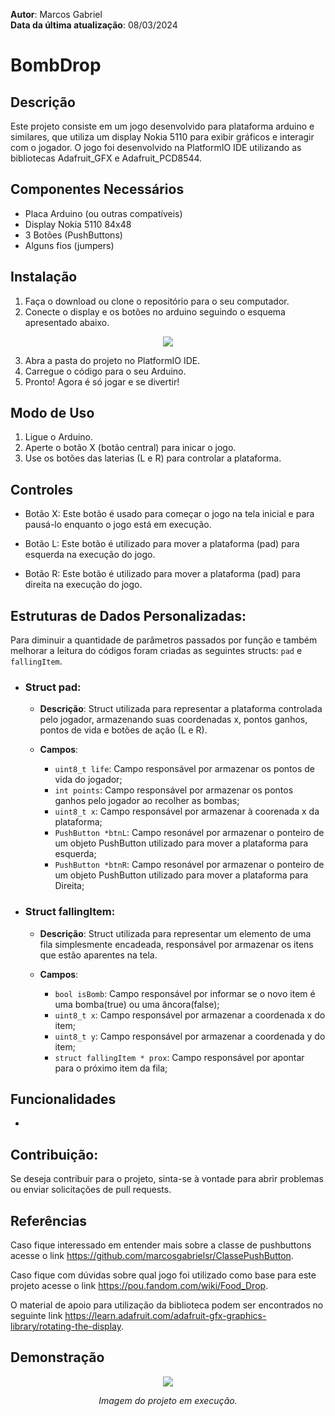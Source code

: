 **Autor**: Marcos Gabriel <br>
**Data da última atualização**: 08/03/2024

# BombDrop

## Descrição
Este projeto consiste em um jogo desenvolvido para plataforma arduino e similares, que utiliza um display Nokia 5110 para exibir gráficos e interagir com o jogador. O jogo foi desenvolvido na PlatformIO IDE utilizando as bibliotecas Adafruit_GFX e Adafruit_PCD8544.

## Componentes Necessários
- Placa Arduino (ou outras compatíveis)
- Display Nokia 5110 84x48
- 3 Botões (PushButtons)
- Alguns fios (jumpers)

## Instalação
1. Faça o download ou clone o repositório para o seu computador.
2. Conecte o display e os botões no arduino seguindo o esquema apresentado abaixo.

<div align="center">
  <img src="https://media.discordapp.net/attachments/1153711382336909332/1163203943237689404/image.png?ex=65f74b17&is=65e4d617&hm=5c02390f2ac1a11a2768e774a023b7da476040c9b086204829755aabd5413b30&=&format=webp&quality=lossless">
</div>

3. Abra a pasta do projeto no PlatformIO IDE.
4. Carregue o código para o seu Arduino.
5. Pronto! Agora é só jogar e se divertir!

## Modo de Uso
1. Ligue o Arduino.
2. Aperte o botão X (botão central) para inicar o jogo.
3. Use os botões das laterias (L e R) para controlar a plataforma.

## Controles
- Botão X: Este botão é usado para começar o jogo na tela inicial e para pausá-lo enquanto o jogo está em execução.

- Botão L: Este botão é utilizado para mover a plataforma (pad) para esquerda na execução do jogo.

- Botão R: Este botão é utilizado para mover a plataforma (pad) para direita na execução do jogo.

## Estruturas de Dados Personalizadas:
Para diminuir a quantidade de parâmetros passados por função e também melhorar a leitura do códigos foram criadas as seguintes structs: `pad` e `fallingItem`.

- ### Struct pad:
  - **Descrição**: Struct utilizada para representar a plataforma controlada pelo jogador, armazenando suas coordenadas x, pontos ganhos, pontos de vida e botões de ação (L e R).

  - **Campos**:
    - `uint8_t life`: Campo responsável por armazenar os pontos de vida do jogador;
    - `int points`: Campo responsável por armazenar os pontos ganhos pelo jogador ao recolher as bombas;
    - `uint8_t x`: Campo responsável por armazenar à coorenada x da plataforma;
    - `PushButton *btnL`: Campo resonável por armazenar o ponteiro de um objeto PushButton utilizado para mover a plataforma para esquerda;
    - `PushButton *btnR`: Campo resonável por armazenar o ponteiro de um objeto PushButton utilizado para mover a plataforma para Direita;

- ### Struct fallingItem:
  - **Descrição**: Struct utilizada para representar um elemento de uma fila simplesmente encadeada, responsável por armazenar os itens que estão aparentes na tela.

  - **Campos**:
    - `bool isBomb`: Campo responsável por informar se o novo item é uma bomba(true) ou uma âncora(false);
    - `uint8_t x`: Campo responsável por armazenar a coordenada x do item;
    - `uint8_t y`: Campo responsável por armazenar a coordenada y do item;
    - `struct fallingItem * prox`: Campo responsável por apontar para o próximo item da fila;

## Funcionalidades
- 

## Contribuição:
Se deseja contribuir para o projeto, sinta-se à vontade para abrir problemas ou enviar solicitações de pull requests.

## Referências
Caso fique interessado em entender mais sobre a classe de pushbuttons acesse o link https://github.com/marcosgabrielsr/ClassePushButton.

Caso fique com dúvidas sobre qual jogo foi utilizado como base para este projeto acesse o link https://pou.fandom.com/wiki/Food_Drop.

O material de apoio para utilização da biblioteca podem ser encontrados no seguinte link https://learn.adafruit.com/adafruit-gfx-graphics-library/rotating-the-display.

## Demonstração
<div align="center">
  <img src="https://cdn.discordapp.com/attachments/1153711382336909332/1215818224487370885/20240308_202548.jpg?ex=65fe21f5&is=65ebacf5&hm=d73c848568b15c3690bcae5b0d9b3bbcae9f2573ed149926c85cc349f46fe4e1&">
  <p><i>Imagem do projeto em execução.</i></p>
</div>
